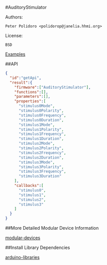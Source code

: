 #AuditoryStimulator

Authors:

    Peter Polidoro <polidorop@janelia.hhmi.org>

License:

    BSD

[Examples](./examples)

##API

```json
{
  "id":"getApi",
  "result":{
    "firmware":["AuditoryStimulator"],
    "functions":[],
    "parameters":[],
    "properties":[
      "stimulus0Mode",
      "stimulus0Polarity",
      "stimulus0Frequency",
      "stimulus0Duration",
      "stimulus1Mode",
      "stimulus1Polarity",
      "stimulus1Frequency",
      "stimulus1Duration",
      "stimulus2Mode",
      "stimulus2Polarity",
      "stimulus2Frequency",
      "stimulus2Duration",
      "stimulus3Mode",
      "stimulus3Polarity",
      "stimulus3Frequency",
      "stimulus3Duration"
    ],
    "callbacks":[
      "stimulus0",
      "stimulus1",
      "stimulus2",
      "stimulus3"
    ]
  }
}
```

##More Detailed Modular Device Information

[modular-devices](https://github.com/janelia-modular-devices/modular-devices)

##Install Library Dependencies

[arduino-libraries](https://github.com/janelia-arduino/arduino-libraries)
